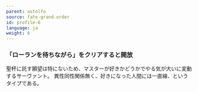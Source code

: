 ```yaml
---
parent: astolfo
source: fate-grand-order
id: profile-6
language: ja
weight: 6
---
```


### 「ローランを待ちながら」をクリアすると開放

聖杯に託す願望は特にないため、マスターが好きかどうかでやる気が大いに変動するサーヴァント。
異性同性関係無く、好きになった人間には一直線、というタイプである。
